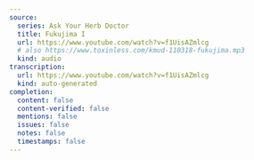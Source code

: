 ```yaml
---
source:
  series: Ask Your Herb Doctor
  title: Fukujima I
  url: https://www.youtube.com/watch?v=f1UisAZmlcg
  # also https://www.toxinless.com/kmud-110318-fukujima.mp3
  kind: audio
transcription:
  url: https://www.youtube.com/watch?v=f1UisAZmlcg
  kind: auto-generated
completion:
  content: false
  content-verified: false
  mentions: false
  issues: false
  notes: false
  timestamps: false
---
```

